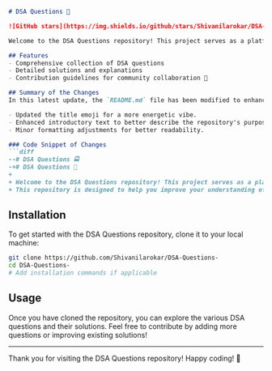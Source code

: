 ```markdown
# DSA Questions 🚀

![GitHub stars](https://img.shields.io/github/stars/Shivanilarokar/DSA-Questions-?style=social) ![Forks](https://img.shields.io/github/forks/Shivanilarokar/DSA-Questions-?style=social)

Welcome to the DSA Questions repository! This project serves as a platform for developers and learners to practice and enhance their skills in Data Structures and Algorithms (DSA). This repository is designed to help you improve your understanding of various data structures and algorithms through a collection of questions and solutions.

## Features
- Comprehensive collection of DSA questions
- Detailed solutions and explanations
- Contribution guidelines for community collaboration 🤝

## Summary of the Changes
In this latest update, the `README.md` file has been modified to enhance clarity and improve the overall presentation of the repository. The following changes were made:

- Updated the title emoji for a more energetic vibe.
- Enhanced introductory text to better describe the repository's purpose.
- Minor formatting adjustments for better readability.

### Code Snippet of Changes
```diff
--# DSA Questions 🚍
-+# DSA Questions 🚀
+
+ Welcome to the DSA Questions repository! This project serves as a platform for developers and learners to practice and enhance their skills in Data Structures and Algorithms (DSA).
+ This repository is designed to help you improve your understanding of various data structures and algorithms through a collection of questions and solutions.
```

## Installation
To get started with the DSA Questions repository, clone it to your local machine:

```bash
git clone https://github.com/Shivanilarokar/DSA-Questions-
cd DSA-Questions-
# Add installation commands if applicable
```

## Usage
Once you have cloned the repository, you can explore the various DSA questions and their solutions. Feel free to contribute by adding more questions or improving existing solutions!

---

Thank you for visiting the DSA Questions repository! Happy coding! 🎉
```